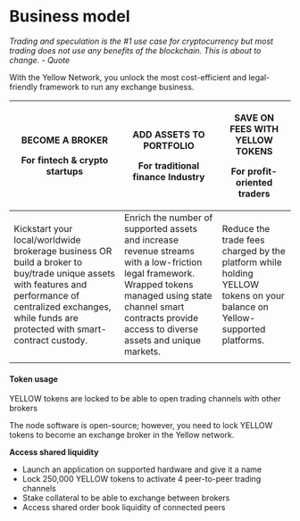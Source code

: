 # Business model



_Trading and speculation is the #1 use case for cryptocurrency but most trading does not use any benefits of the blockchain. This is about to change. - Quote_

With the Yellow Network, you unlock the most cost-efficient and legal-friendly framework to run any exchange business.

| <p>BECOME A BROKER</p><p>For fintech &#x26; crypto startups</p>                                                                                                                                               | <p>ADD ASSETS TO PORTFOLIO</p><p>For traditional finance Industry</p>                                                                                                                                                   | <p>SAVE ON FEES WITH YELLOW TOKENS</p><p>For profit-oriented traders</p>                                                 |
| ------------------------------------------------------------------------------------------------------------------------------------------------------------------------------------------------------------- | ----------------------------------------------------------------------------------------------------------------------------------------------------------------------------------------------------------------------- | ------------------------------------------------------------------------------------------------------------------------ |
| Kickstart your local/worldwide brokerage business OR build a broker to buy/trade unique assets with features and performance of centralized exchanges, while funds are protected with smart-contract custody. | Enrich the number of supported assets and increase revenue streams with a low-friction legal framework. Wrapped tokens managed using state channel smart contracts provide access to diverse assets and unique markets. | Reduce the trade fees charged by the platform while holding YELLOW tokens on your balance on Yellow-supported platforms. |
|                                                                                                                                                                                                               |                                                                                                                                                                                                                         |                                                                                                                          |

#### Token usage[​](https://www.yellow.org/docs/litepaper/yellow-token#token-usage) <a href="#_kw1brkre74t9" id="_kw1brkre74t9"></a>

YELLOW tokens are locked to be able to open trading channels with other brokers

The node software is open-source; however, you need to lock YELLOW tokens to become an exchange broker in the Yellow network.

**Access shared liquidity**

* Launch an application on supported hardware and give it a name
* Lock 250,000 YELLOW tokens to activate 4 peer-to-peer trading channels
* Stake collateral to be able to exchange between brokers
* Access shared order book liquidity of connected peers
